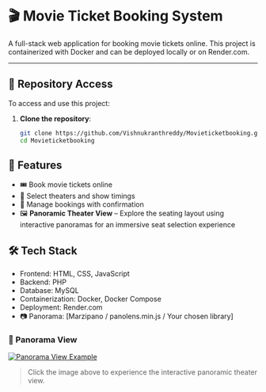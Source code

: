 # 🎬 Movie Ticket Booking System

A full-stack web application for booking movie tickets online. This project is containerized with Docker and can be deployed locally or on Render.com.

---

## 📁 Repository Access

To access and use this project:

1. **Clone the repository**:
   ```bash
   git clone https://github.com/Vishnukranthreddy/Movieticketbooking.git
   cd Movieticketbooking


## 🌟 Features

- 🎟️ Book movie tickets online
- 📍 Select theaters and show timings
- 🧾 Manage bookings with confirmation
- 🖼️ **Panoramic Theater View** – Explore the seating layout using interactive panoramas for an immersive seat selection experience

## 🛠️ Tech Stack

- Frontend: HTML, CSS, JavaScript
- Backend: PHP 
- Database: MySQL
- Containerization: Docker, Docker Compose
- Deployment: Render.com
- 📷 Panorama: [Marzipano / panolens.min.js / Your chosen library]


### 🎥 Panorama View
[![Panorama View Example](./img/panoramas/pvr_lobby.jpg)](https://vishnukranthreddy.github.io/panoramas/)

> Click the image above to experience the interactive panoramic theater view.

